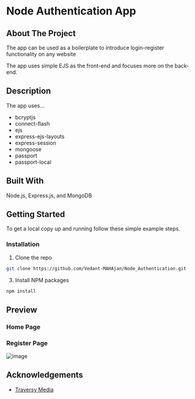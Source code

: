 # Node Authentication App

## About The Project

The app can be used as a boilerplate to introduce login-register functionality on any website

The app uses simple EJS as the front-end and focuses more on the back-end.

## Description 
The app uses...
* bcryptjs
* connect-flash
* ejs
* express-ejs-layouts
* express-session
* mongoose
* passport
* passport-local

## Built With

Node.js, Express.js, and MongoDB

## Getting Started

To get a local copy up and running follow these simple example steps.

### Installation

1. Clone the repo

```sh
git clone https://github.com/Vedant-MAHAjan/Node_Authentication.git
```

3. Install NPM packages

```sh
npm install
```

## Preview

### Home Page

### Register Page
![image](https://user-images.githubusercontent.com/88843623/231822118-d285e2ef-2342-4e02-a551-b9e96c72b809.png)

###


## Acknowledgements

* [Traversy Media](https://www.youtube.com/watch?v=6FOq4cUdH8k)

